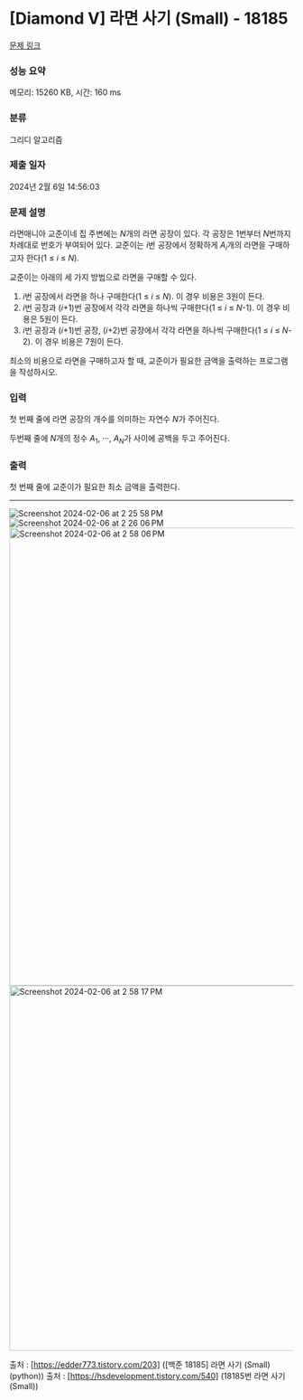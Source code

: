 # [Diamond V] 라면 사기 (Small) - 18185 

[문제 링크](https://www.acmicpc.net/problem/18185) 

### 성능 요약

메모리: 15260 KB, 시간: 160 ms

### 분류

그리디 알고리즘

### 제출 일자

2024년 2월 6일 14:56:03

### 문제 설명

<p>라면매니아 교준이네 집 주변에는 <em>N</em>개의 라면 공장이 있다. 각 공장은 1번부터 <em>N</em>번까지 차례대로 번호가 부여되어 있다. 교준이는 <em>i</em>번 공장에서 정확하게 <em>A<sub>i</sub></em>개의 라면을 구매하고자 한다(1 ≤ <em>i</em> ≤ <em>N</em>).</p>

<p>교준이는 아래의 세 가지 방법으로 라면을 구매할 수 있다.</p>

<ol>
	<li><em>i</em>번 공장에서 라면을 하나 구매한다(1 ≤ <em>i</em> ≤ <em>N</em>). 이 경우 비용은 3원이 든다.</li>
	<li><em>i</em>번 공장과 (<em>i</em>+1)번 공장에서 각각 라면을 하나씩 구매한다(1 ≤ <em>i</em> ≤ <em>N</em>-1). 이 경우 비용은 5원이 든다.</li>
	<li><em>i</em>번 공장과 (<em>i</em>+1)번 공장, (<em>i</em>+2)번 공장에서 각각 라면을 하나씩 구매한다(1 ≤ <em>i</em> ≤ <em>N</em>-2). 이 경우 비용은 7원이 든다.</li>
</ol>

<p>최소의 비용으로 라면을 구매하고자 할 때, 교준이가 필요한 금액을 출력하는 프로그램을 작성하시오.</p>

### 입력 

 <p>첫 번째 줄에 라면 공장의 개수를 의미하는 자연수 <em>N</em>가 주어진다.</p>

<p>두번째 줄에 <em>N</em>개의 정수 <em>A</em><sub>1</sub>, ···, <em>A<sub>N</sub></em>가 사이에 공백을 두고 주어진다.</p>

### 출력 

 <p>첫 번째 줄에 교준이가 필요한 최소 금액을 출력한다.</p>

---

![Screenshot 2024-02-06 at 2 25 58 PM](https://github.com/jinkwon9301/Java-Algorithm/assets/77374066/f7e8c89c-424c-4073-945a-74b47658ae11)
![Screenshot 2024-02-06 at 2 26 06 PM](https://github.com/jinkwon9301/Java-Algorithm/assets/77374066/ce893c67-e83a-421a-8290-720b76b7e4a1)
<img width="810" alt="Screenshot 2024-02-06 at 2 58 06 PM" src="https://github.com/jinkwon9301/Java-Algorithm/assets/77374066/21dba5fd-b4aa-45b5-a31f-b73d252cdff2">
<img width="646" alt="Screenshot 2024-02-06 at 2 58 17 PM" src="https://github.com/jinkwon9301/Java-Algorithm/assets/77374066/10409bbe-13e2-4966-ad18-a824684cfd59">

출처 : [https://edder773.tistory.com/203] ([백준 18185] 라면 사기 (Small) (python))
출처 : [https://hsdevelopment.tistory.com/540] (18185번 라면 사기 (Small))
